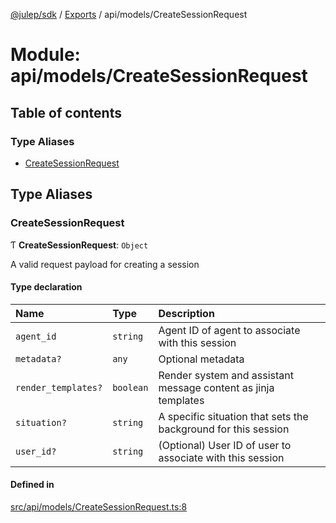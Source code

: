 [@julep/sdk](../README.md) / [Exports](../modules.md) / api/models/CreateSessionRequest

# Module: api/models/CreateSessionRequest

## Table of contents

### Type Aliases

- [CreateSessionRequest](api_models_CreateSessionRequest.md#createsessionrequest)

## Type Aliases

### CreateSessionRequest

Ƭ **CreateSessionRequest**: `Object`

A valid request payload for creating a session

#### Type declaration

| Name | Type | Description |
| :------ | :------ | :------ |
| `agent_id` | `string` | Agent ID of agent to associate with this session |
| `metadata?` | `any` | Optional metadata |
| `render_templates?` | `boolean` | Render system and assistant message content as jinja templates |
| `situation?` | `string` | A specific situation that sets the background for this session |
| `user_id?` | `string` | (Optional) User ID of user to associate with this session |

#### Defined in

[src/api/models/CreateSessionRequest.ts:8](https://github.com/julep-ai/julep/blob/035e7f91b35da5c19151875490e535b6923a07fe/sdks/ts/src/api/models/CreateSessionRequest.ts#L8)
